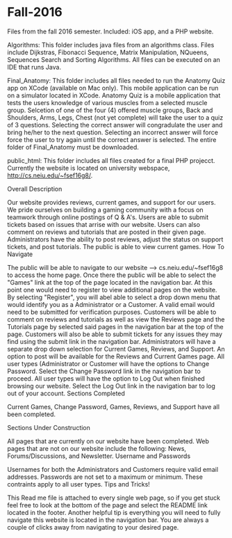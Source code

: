 # Fall-2016
Files from the fall 2016 semester.  Included: iOS app, and a PHP website.

Algorithms:
This folder includes java files from an algorithms class.  Files include Dijkstras, Fibonacci Sequence, Matrix Manipulation, NQueens, Sequences Search and Sorting Algorithms.  All files can be executed on an IDE that runs Java.

Final_Anatomy:
This folder includes all files needed to run the Anatomy Quiz app on XCode (available on Mac only).  This mobile application can be run on a simulator located in XCode.  Anatomy Quiz is a mobile application that tests the users knowledge of various muscles from a selected muscle group.  Selcetion of one of the four (4) offered muscle groups, Back and Shoulders, Arms, Legs, Chest (not yet complete) will take the user to a quiz of 3 questions.  Selecting the correct answer will congradulate the user and bring he/her to the next question.  Selecting an incorrect answer will force force the user to try again until the correct answer is selected.  The entire folder of Final_Anatomy must be downloaded.



public_html:
This folder includes all files created for a final PHP projecct.  Currently the website is located on university webspace, http://cs.neiu.edu/~fsef16g8/.  

Overall Description

Our website provides reviews, current games, and support for our users. We pride ourselves on building a gaming community with a focus on teamwork through online postings of Q & A's. Users are able to submit tickets based on issues that arrise with our website. Users can also comment on reviews and tutorials that are posted in their given page. Administrators have the ability to post reviews, adjust the status on support tickets, and post tutorials. The public is able to view current games.
How To Navigate

The public will be able to navigate to our website --> cs.neiu.edu/~fsef16g8 to access the home page. Once there the public will be able to select the "Games" link at the top of the page located in the navigation bar. At this point one would need to register to view additional pages on the website. By selecting "Register", you will abel able to select a drop down menu that would identify you as a Administrator or a Customer. A valid email would need to be submitted for verification purposes. Customers will be able to comment on reviews and tutorials as well as view the Reviews page and the Tutorials page by selected said pages in the navigation bar at the top of the page. Customers will also be able to submit tickets for any issues they may find using the submit link in the navigation bar. Administrators will have a separate drop down selection for Current Games, Reviews, and Support. An option to post will be available for the Reviews and Current Games page. All user types (Administrator or Customer will have the options to Change Password. Select the Change Password link in the navigation bar to proceed. All user types will have the option to Log Out when finished browsing our website. Select the Log Out link in the navigation bar to log out of your account.
Sections Completed

Current Games, Change Password, Games, Reviews, and Support have all been completed.

Sections Under Construction

All pages that are currently on our website have been completed. Web pages that are not on our website include the following: News, Forums/Discussions, and Newsletter.
Username and Passwords

Usernames for both the Administrators and Customers require valid email addresses. Passwords are not set to a maximum or minimum. These contraints apply to all user types.
Tips and Tricks!

This Read me file is attached to every single web page, so if you get stuck feel free to look at the bottom of the page and select the README link located in the footer. Another helpful tip is everything you will need to fully navigate this website is located in the navigation bar. You are always a couple of clicks away from navigating to your desired page.
